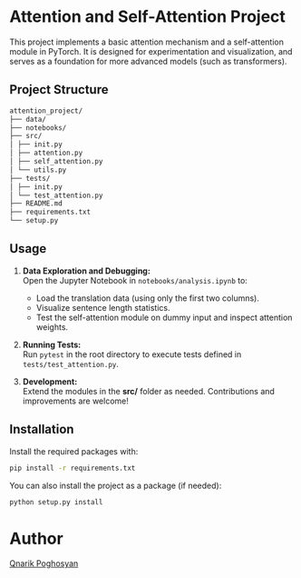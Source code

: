 # Attention and Self-Attention Project

This project implements a basic attention mechanism and a self-attention module in PyTorch. It is designed for experimentation and visualization, and serves as a foundation for more advanced models (such as transformers).

## Project Structure

```markdown
attention_project/ 
├── data/ 
├── notebooks/
├── src/ 
│ ├── init.py 
│ ├── attention.py 
│ ├── self_attention.py 
│ └── utils.py 
├── tests/ 
│ ├── init.py 
│ └── test_attention.py 
├── README.md 
├── requirements.txt 
└── setup.py
```

## Usage

1. **Data Exploration and Debugging:**  
   Open the Jupyter Notebook in `notebooks/analysis.ipynb` to:
   - Load the translation data (using only the first two columns).
   - Visualize sentence length statistics.
   - Test the self-attention module on dummy input and inspect attention weights.

2. **Running Tests:**  
   Run `pytest` in the root directory to execute tests defined in `tests/test_attention.py`.

3. **Development:**  
   Extend the modules in the **src/** folder as needed. Contributions and improvements are welcome!

## Installation

Install the required packages with:

```bash
pip install -r requirements.txt
```
You can also install the project as a package (if needed):

```bash
python setup.py install
```

# Author
[Qnarik Poghosyan](https://www.linkedin.com/in/qnarik-poghosyan-b4b04a26a/)
